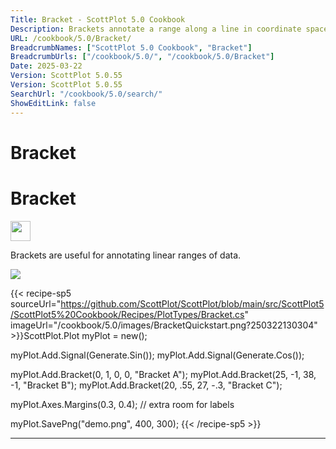 ```yaml
---
Title: Bracket - ScottPlot 5.0 Cookbook
Description: Brackets annotate a range along a line in coordinate space
URL: /cookbook/5.0/Bracket/
BreadcrumbNames: ["ScottPlot 5.0 Cookbook", "Bracket"]
BreadcrumbUrls: ["/cookbook/5.0/", "/cookbook/5.0/Bracket"]
Date: 2025-03-22
Version: ScottPlot 5.0.55
Version: ScottPlot 5.0.55
SearchUrl: "/cookbook/5.0/search/"
ShowEditLink: false
---
```


<h1>Bracket</h1>


<div class='d-flex align-items-center mt-5'>
<h1 class='me-2 text-dark my-0 border-0'>Bracket</h1>
<a href='/cookbook/5.0/Bracket/BracketQuickstart' target='_blank'>
<img src='/images/icons/new-window.svg' style='height: 2rem;' class='new-window-icon'>
</a>
</div>

Brackets are useful for annotating linear ranges of data.

[![](/cookbook/5.0/images/BracketQuickstart.png?250322130304)](/cookbook/5.0/images/BracketQuickstart.png?250322130304)

{{< recipe-sp5 sourceUrl="https://github.com/ScottPlot/ScottPlot/blob/main/src/ScottPlot5/ScottPlot5%20Cookbook/Recipes/PlotTypes/Bracket.cs" imageUrl="/cookbook/5.0/images/BracketQuickstart.png?250322130304" >}}ScottPlot.Plot myPlot = new();

myPlot.Add.Signal(Generate.Sin());
myPlot.Add.Signal(Generate.Cos());

myPlot.Add.Bracket(0, 1, 0, 0, "Bracket A");
myPlot.Add.Bracket(25, -1, 38, -1, "Bracket B");
myPlot.Add.Bracket(20, .55, 27, -.3, "Bracket C");

myPlot.Axes.Margins(0.3, 0.4); // extra room for labels

myPlot.SavePng("demo.png", 400, 300);
{{< /recipe-sp5 >}}

<hr class='my-5 invisible'>


